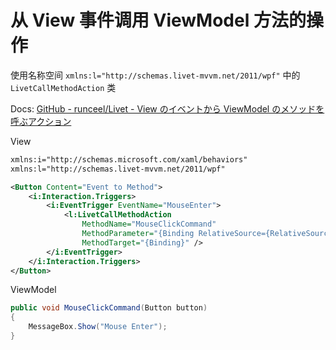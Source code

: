 # 从 View 事件调用 ViewModel 方法的操作

使用名称空间 `xmlns:l="http://schemas.livet-mvvm.net/2011/wpf"` 中的 `LivetCallMethodAction` 类

Docs: [GitHub - runceel/Livet - View のイベントから ViewModel のメソッドを呼ぶアクション](https://github.com/runceel/Livet#view-%E3%81%AE%E3%82%A4%E3%83%99%E3%83%B3%E3%83%88%E3%81%8B%E3%82%89-viewmodel-%E3%81%AE%E3%83%A1%E3%82%BD%E3%83%83%E3%83%89%E3%82%92%E5%91%BC%E3%81%B6%E3%82%A2%E3%82%AF%E3%82%B7%E3%83%A7%E3%83%B3)

View

```xml
xmlns:i="http://schemas.microsoft.com/xaml/behaviors"
xmlns:l="http://schemas.livet-mvvm.net/2011/wpf"
```

```xml
<Button Content="Event to Method">
    <i:Interaction.Triggers>
        <i:EventTrigger EventName="MouseEnter">
            <l:LivetCallMethodAction
                MethodName="MouseClickCommand"
                MethodParameter="{Binding RelativeSource={RelativeSource AncestorType={x:Type Button}}}"
                MethodTarget="{Binding}" />
        </i:EventTrigger>
    </i:Interaction.Triggers>
</Button>
```

ViewModel

```csharp
public void MouseClickCommand(Button button)
{
    MessageBox.Show("Mouse Enter");
}
```
